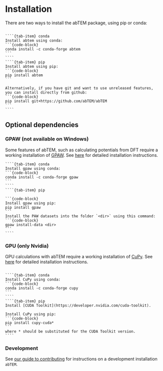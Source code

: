 # Installation

There are two ways to install the abTEM package, using pip or conda:

`````{tab-set}

````{tab-item} conda
Install abtem using conda:
```{code-block}
conda install -c conda-forge abtem
```
````
````{tab-item} pip
Install abtem using pip:
```{code-block}
pip install abtem
```

Alternatively, if you have git and want to use unreleased features, you can install directly from github:
```{code-block}
pip install git+https://github.com/abTEM/abTEM
```
````
`````

## Optional dependencies

### GPAW (not available on Windows)

Some features of abTEM, such as calculating potentials from DFT require a working installation
of [GPAW](https://wiki.fysik.dtu.dk/gpaw/index.html). See [here](https://wiki.fysik.dtu.dk/gpaw/install.html) for
detailed installation instructions.

`````{tab-set}
````{tab-item} conda
Install gpaw using conda:
```{code-block}
conda install -c conda-forge gpaw
```
````
````{tab-item} pip

```{code-block}
Install gpaw using pip:
pip install gpaw
```
Install the PAW datasets into the folder `<dir>` using this command:
```{code-block}
gpaw install-data <dir>
```
````
`````

### GPU (only Nvidia) 

GPU calculations with abTEM require a working installation of [CuPy](https://cupy.dev/).
See [here](https://docs.cupy.dev/en/stable/install.html) for detailed installation instructions.

`````{tab-set}

````{tab-item} conda
Install CuPy using conda:
```{code-block}
conda install -c conda-forge cupy
```
````
````{tab-item} pip
Install [CUDA Toolkit](https://developer.nvidia.com/cuda-toolkit).

Install CuPy using pip:
```{code-block}
pip install cupy-cuda*
```
where * should be substituted for the CUDA Toolkit version.
````
`````

### Development

See [our guide to contributing](library:contributing) for instructions on a development installation `abTEM`.